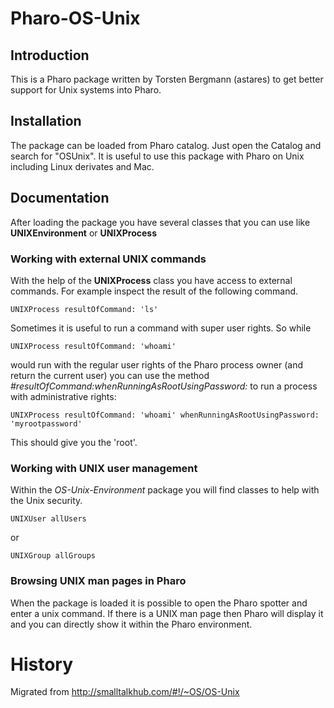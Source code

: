 # Pharo-OS-Unix

## Introduction 

This is a Pharo package written by Torsten Bergmann (astares) to get better support for Unix systems into Pharo.

## Installation

The package can be loaded from Pharo catalog. Just open the Catalog and search for "OSUnix". It is useful to use this package with Pharo on Unix including Linux derivates and Mac.

## Documentation

After loading the package you have several classes that you can use like **UNIXEnvironment** or **UNIXProcess** 

### Working with external UNIX commands

With the help of the **UNIXProcess** class you have access to external commands. For example inspect the result of the following command.

```Smalltalk
UNIXProcess resultOfCommand: 'ls'
```

Sometimes it is useful to run a command with super user rights. So while

```Smalltalk
UNIXProcess resultOfCommand: 'whoami'
```
  
would run with the regular user rights of the Pharo process owner (and return the current user) you can use
the method *#resultOfCommand:whenRunningAsRootUsingPassword:* to run a process with administrative rights:

```Smalltalk
UNIXProcess resultOfCommand: 'whoami' whenRunningAsRootUsingPassword: 'myrootpassword'
```

This should give you the 'root'.

### Working with UNIX user management

Within the *OS-Unix-Environment* package you will find classes to help with the Unix security.

```Smalltalk
UNIXUser allUsers
```  

or

```Smalltalk
UNIXGroup allGroups
```

### Browsing UNIX man pages in Pharo

When the package is loaded it is possible to open the Pharo spotter and enter a unix command. If there is a UNIX man page then Pharo will display it and you can directly show it within the Pharo environment.

# History

Migrated from http://smalltalkhub.com/#!/~OS/OS-Unix
